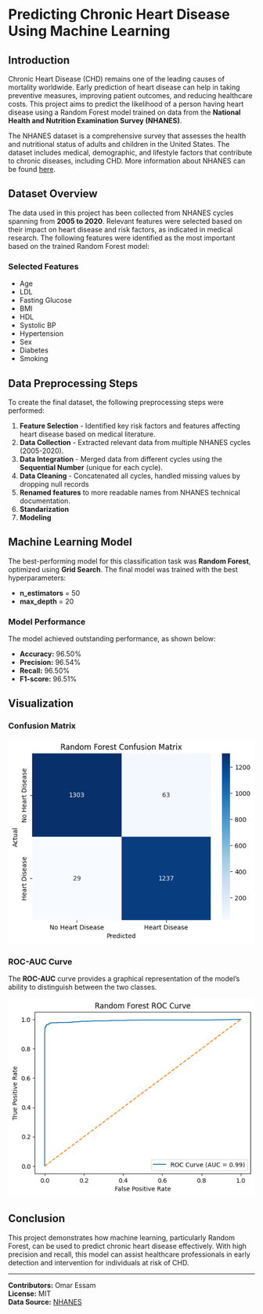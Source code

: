 # Predicting Chronic Heart Disease Using Machine Learning

## Introduction
Chronic Heart Disease (CHD) remains one of the leading causes of mortality worldwide. Early prediction of heart disease can help in taking preventive measures, improving patient outcomes, and reducing healthcare costs. This project aims to predict the likelihood of a person having heart disease using a Random Forest model trained on data from the **National Health and Nutrition Examination Survey (NHANES)**.

The NHANES dataset is a comprehensive survey that assesses the health and nutritional status of adults and children in the United States. The dataset includes medical, demographic, and lifestyle factors that contribute to chronic diseases, including CHD. More information about NHANES can be found [here](https://www.cdc.gov/nchs/nhanes/index.htm).

## Dataset Overview
The data used in this project has been collected from NHANES cycles spanning from **2005 to 2020**. Relevant features were selected based on their impact on heart disease and risk factors, as indicated in medical research. The following features were identified as the most important based on the trained Random Forest model:

### Selected Features
- Age
- LDL
- Fasting Glucose
- BMI
- HDL
- Systolic BP
- Hypertension
- Sex
- Diabetes
- Smoking

## Data Preprocessing Steps
To create the final dataset, the following preprocessing steps were performed:
1. **Feature Selection** - Identified key risk factors and features affecting heart disease based on medical literature.
2. **Data Collection** - Extracted relevant data from multiple NHANES cycles (2005-2020).
3. **Data Integration** - Merged data from different cycles using the **Sequential Number** (unique for each cycle).
4. **Data Cleaning** - Concatenated all cycles, handled missing values by dropping null records
5. **Renamed features** to more readable names from NHANES technical documentation.
6. **Standarization**
7. **Modeling**

## Machine Learning Model
The best-performing model for this classification task was **Random Forest**, optimized using **Grid Search**. The final model was trained with the best hyperparameters:
- **n_estimators** = 50
- **max_depth** = 20

### Model Performance
The model achieved outstanding performance, as shown below:
- **Accuracy:** 96.50%
- **Precision:** 96.54%
- **Recall:** 96.50%
- **F1-score:** 96.51%

## Visualization
### Confusion Matrix

![Confusion Matrix](https://github.com/omarEssam-11/Chronic_Heart_Disease_NHANES/blob/main/src/mx.png)

### ROC-AUC Curve
The **ROC-AUC** curve provides a graphical representation of the model’s ability to distinguish between the two classes.

![ROC-AUC Curve](https://github.com/omarEssam-11/Chronic_Heart_Disease_NHANES/blob/main/src/roc-auc.png)



## Conclusion
This project demonstrates how machine learning, particularly Random Forest, can be used to predict chronic heart disease effectively. With high precision and recall, this model can assist healthcare professionals in early detection and intervention for individuals at risk of CHD.

---
**Contributors:** Omar Essam  
**License:** MIT  
**Data Source:** [NHANES](https://www.cdc.gov/nchs/nhanes/index.htm)

